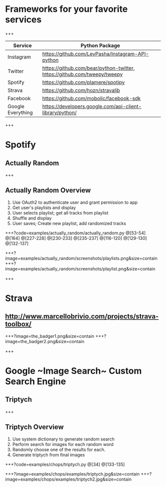 # Frameworks for your favorite services

+++

| Service | Python Package |
| --- | --- |
| Instagram | https://github.com/LevPasha/Instagram-API-python |
| Twitter | https://github.com/bear/python-twitter, https://github.com/tweepy/tweepy |
| Spotify | https://github.com/plamere/spotipy |
| Strava | https://github.com/hozn/stravalib |
| Facebook | https://github.com/mobolic/facebook-sdk |
| Google Everything | https://developers.google.com/api-client-library/python/  |

+++
# Spotify
## Actually Random

+++
## Actually Random Overview

1. Use OAuth2 to authenticate user and grant permission to app
1. Get user's playlists and display
1. User selects playlist; get all tracks from playlist
1. Shuffle and display
1. User saves; Create new playlist, add randomized tracks


+++?code=examples/actually_random/actually_random.py
@[53-54]
@[164]
@[227-228]
@[230-233]
@[235-237]
@[116-120]
@[129-130]
@[132-137]

+++?image=examples/actually_random/screenshots/playlists.png&size=contain
+++?image=examples/actually_random/screenshots/playlist.png&size=contain

+++
# Strava
## http://www.marcellobrivio.com/projects/strava-toolbox/
+++?image=the_badger1.png&size=contain
+++?image=the_badger2.png&size=contain

+++
# Google ~Image Search~ Custom Search Engine
## Triptych

+++
## Triptych Overview

1. Use system dictionary to generate random search
1. Perform search for images for each random word
1. Randomly choose one of the results for each.
1. Generate triptych from final images

+++?code=examples/chops/triptych.py
@[34]
@[133-135]

+++?image=examples/chops/examples/triptych.jpg&size=contain
+++?image=examples/chops/examples/triptych2.jpg&size=contain
